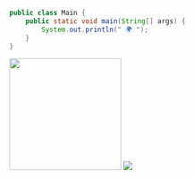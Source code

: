 ```java
public class Main {
    public static void main(String[] args) {
        System.out.println(" 🌍 ");
    }
}
```
<img src="https://github.com/cihatdev/cihatdev/blob/master/gif2.gif" height="200px">
<img src="https://www.codewars.com/users/Cihat%20%20Salik/badges/large">




